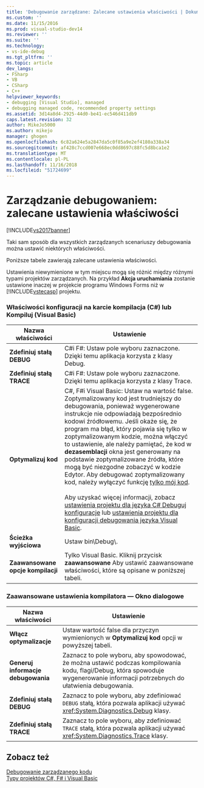 ```yaml
---
title: 'Debugowanie zarządzane: Zalecane ustawienia właściwości | Dokumentacja firmy Microsoft'
ms.custom: ''
ms.date: 11/15/2016
ms.prod: visual-studio-dev14
ms.reviewer: ''
ms.suite: ''
ms.technology:
- vs-ide-debug
ms.tgt_pltfrm: ''
ms.topic: article
dev_langs:
- FSharp
- VB
- CSharp
- C++
helpviewer_keywords:
- debugging [Visual Studio], managed
- debugging managed code, recommended property settings
ms.assetid: 3d14a8d4-2925-44d0-be41-ec546d411db9
caps.latest.revision: 32
author: MikeJo5000
ms.author: mikejo
manager: ghogen
ms.openlocfilehash: 6c82a624e5a2847da5c0f85a9e2ef4180a338a34
ms.sourcegitcommit: af428c7ccd007e668ec0dd8697c88fc5d8bca1e2
ms.translationtype: MT
ms.contentlocale: pl-PL
ms.lasthandoff: 11/16/2018
ms.locfileid: "51724699"
---
```

# <a name="managed-debugging-recommended-property-settings"></a>Zarządzanie debugowaniem: zalecane ustawienia właściwości
[!INCLUDE[vs2017banner](../includes/vs2017banner.md)]

Taki sam sposób dla wszystkich zarządzanych scenariuszy debugowania można ustawić niektórych właściwości.  
  
 Poniższe tabele zawierają zalecane ustawienia właściwości.  
  
 Ustawienia niewymienione w tym miejscu mogą się różnić między różnymi typami projektów zarządzanych. Na przykład **Akcja uruchamiania** zostanie ustawione inaczej w projekcie programu Windows Forms niż w [!INCLUDE[vstecasp](../includes/vstecasp-md.md)] projektu.  
  
### <a name="configuration-properties-on-the-build-c-or-compile-visual-basic-tab"></a>Właściwości konfiguracji na karcie kompilacja (C#) lub Kompiluj (Visual Basic)  
  
|**Nazwa właściwości**|**Ustawienie**|  
|-----------------------|-----------------|  
|**Zdefiniuj stałą DEBUG**|C#i F#: Ustaw pole wyboru zaznaczone. Dzięki temu aplikacja korzysta z klasy Debug.|  
|**Zdefiniuj stałą TRACE**|C#i F#: Ustaw pole wyboru zaznaczone. Dzięki temu aplikacja korzysta z klasy Trace.|  
|**Optymalizuj kod**|C#, F#i Visual Basic: Ustaw na wartość false. Zoptymalizowany kod jest trudniejszy do debugowania, ponieważ wygenerowane instrukcje nie odpowiadają bezpośrednio kodowi źródłowemu. Jeśli okaże się, że program ma błąd, który pojawia się tylko w zoptymalizowanym kodzie, można włączyć to ustawienie, ale należy pamiętać, że kod w **dezasemblacji** okna jest generowany na podstawie zoptymalizowane źródła, które mogą być niezgodne zobaczyć w kodzie Edytor. Aby debugować zoptymalizowany kod, należy wyłączyć funkcję [tylko mój kod](just-my-code.md).<br /><br /> Aby uzyskać więcej informacji, zobacz [ustawienia projektu dla języka C# Debuguj konfiguracje](../debugger/project-settings-for-csharp-debug-configurations.md) lub [ustawienia projektu dla konfiguracji debugowania języka Visual Basic](../debugger/project-settings-for-a-visual-basic-debug-configuration.md).|  
|**Ścieżka wyjściowa**|Ustaw bin\Debug\\.|  
|**Zaawansowane opcje kompilacji**|Tylko Visual Basic. Kliknij przycisk **zaawansowane** Aby ustawić zaawansowane właściwości, które są opisane w poniższej tabeli.|  
  
### <a name="advanced-compiler-settings-dialog-box"></a>Zaawansowane ustawienia kompilatora — Okno dialogowe  
  
|**Nazwa właściwości**|**Ustawienie**|  
|-----------------------|-----------------|  
|**Włącz optymalizacje**|Ustaw wartość false dla przyczyn wymienionych w **Optymalizuj kod** opcji w powyższej tabeli.|  
|**Generuj informacje debugowania**|Zaznacz to pole wyboru, aby spowodować, że można ustawić podczas kompilowania kodu, flagi/Debug, która spowoduje wygenerowanie informacji potrzebnych do ułatwienia debugowania.|  
|**Zdefiniuj stałą DEBUG**|Zaznacz to pole wyboru, aby zdefiniować `DEBUG` stałą, która pozwala aplikacji używać <xref:System.Diagnostics.Debug> klasy.|  
|**Zdefiniuj stałą TRACE**|Zaznacz to pole wyboru, aby zdefiniować `TRACE` stałą, która pozwala aplikacji używać <xref:System.Diagnostics.Trace> klasy.|  
  
## <a name="see-also"></a>Zobacz też  
 [Debugowanie zarządzanego kodu](../debugger/debugging-managed-code.md)   
 [Typy projektów C#, F# i Visual Basic](../debugger/debugging-preparation-csharp-f-hash-and-visual-basic-project-types.md)



